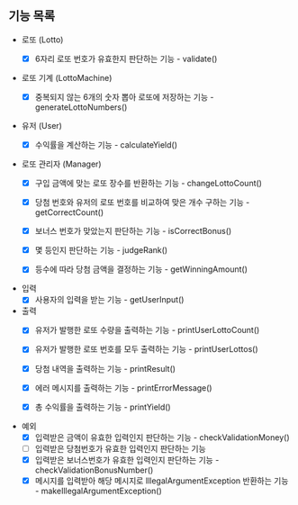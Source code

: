 ## 기능 목록
- 로또 (Lotto)
  - [x] 6자리 로또 번호가 유효한지 판단하는 기능 - validate()


- 로또 기계 (LottoMachine)
  - [x] 중복되지 않는 6개의 숫자 뽑아 로또에 저장하는 기능 - generateLottoNumbers()


- 유저 (User)
  - [x] 수익률을 계산하는 기능 - calculateYield()


- 로또 관리자 (Manager)
  - [x] 구입 금액에 맞는 로또 장수를 반환하는 기능 - changeLottoCount()
  - [x] 당첨 번호와 유저의 로또 번호를 비교하여 맞은 개수 구하는 기능 - getCorrectCount()
  - [x] 보너스 번호가 맞았는지 판단하는 기능 - isCorrectBonus()
  - [x] 몇 등인지 판단하는 기능 - judgeRank()
  - [x] 등수에 따라 당첨 금액을 결정하는 기능 - getWinningAmount()


- 입력
  - [x] 사용자의 입력을 받는 기능 - getUserInput()

- 출력
  - [x] 유저가 발행한 로또 수량을 출력하는 기능 - printUserLottoCount()
  - [x] 유저가 발행한 로또 번호를 모두 출력하는 기능 - printUserLottos()
  - [x] 당첨 내역을 출력하는 기능 - printResult()
  - [x] 에러 메시지를 출력하는 기능 - printErrorMessage()
  - [x] 총 수익률을 출력하는 기능 - printYield()


- 예외
  - [x] 입력받은 금액이 유효한 입력인지 판단하는 기능 - checkValidationMoney()
  - [ ] 입력받은 당첨번호가 유효한 입력인지 판단하는 기능
  - [x] 입력받은 보너스번호가 유효한 입력인지 판단하는 기능 - checkValidationBonusNumber()
  - [x] 메시지를 입력받아 해당 메시지로 IllegalArgumentException 반환하는 기능 - makeIllegalArgumentException()